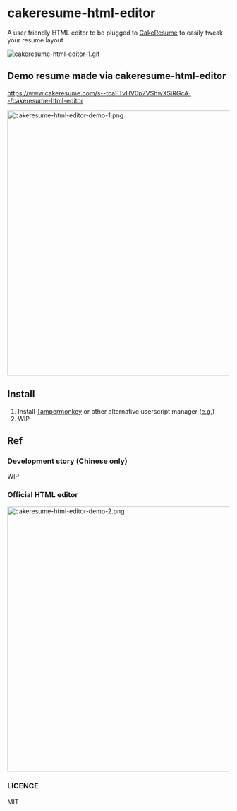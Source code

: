 # cakeresume-html-editor
A user friendly HTML editor to be plugged to [CakeResume](https://www.cakeresume.com) to easily tweak your resume layout  

![cakeresume-html-editor-1.gif](https://gist.githubusercontent.com/x3388638/82e341b43990c7851c9438dfdec43e3b/raw/133b1d431d3e784e2fcff081863ddbebc3f30759/cakeresume-html-editor-1.gif)

## Demo resume made via cakeresume-html-editor
https://www.cakeresume.com/s--tcaFTvHV0p7VShwXSiRGcA--/cakeresume-html-editor  

<img src="https://gist.githubusercontent.com/x3388638/82e341b43990c7851c9438dfdec43e3b/raw/e4121ae03d2f85e2265c8ba6f91a97e2e672ff6c/cakeresume-html-editor-demo-1.png" alt="cakeresume-html-editor-demo-1.png" width="600" />

## Install
1. Install [Tampermonkey](https://chrome.google.com/webstore/detail/tampermonkey/dhdgffkkebhmkfjojejmpbldmpobfkfo?hl=zh-TW) or other alternative userscript manager ([e.g.](https://openuserjs.org/about/Userscript-Beginners-HOWTO#how-do-i-get-going-))
2. WIP

## Ref
### Development story (Chinese only)
WIP

### Official HTML editor
<img src="https://gist.githubusercontent.com/x3388638/82e341b43990c7851c9438dfdec43e3b/raw/e0fbff94158ba51a7edd2766ca0ae952f50f95b4/cakeresume-html-editor-demo-2.png" alt="cakeresume-html-editor-demo-2.png" width="600" />

### LICENCE
MIT
